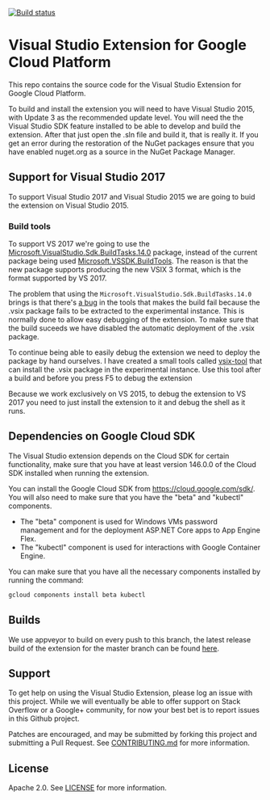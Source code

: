 [![Build status](https://ci.appveyor.com/api/projects/status/0s0wo324dmv18uo9/branch/master?svg=true)](https://ci.appveyor.com/project/ivannaranjo/google-cloud-visualstudio-bnnrp/branch/master)

# Visual Studio Extension for Google Cloud Platform
This repo contains the source code for the Visual Studio Extension for Google
Cloud Platform.

To build and install the extension you will need to have Visual Studio 2015, with Update 3 as the recommended update level. You will need the the Visual Studio SDK feature installed to be able to develop and build the extension. After that just open the .sln file and build it, that is really it. If you get an error during the restoration of the NuGet packages ensure that you have enabled nuget.org as a
source in the NuGet Package Manager.

## Support for Visual Studio 2017
To support Visual Studio 2017 and Visual Studio 2015 we are going to buid the extension on Visual Studio 2015.

### Build tools 
To support VS 2017 we're going to use the
 [Microsoft.VisualStudio.Sdk.BuildTasks.14.0](https://www.nuget.org/packages/Microsoft.VisualStudio.Sdk.BuildTasks.14.0/14.0.23-pre) package, instead of the current package being used [Microsoft.VSSDK.BuildTools](https://www.nuget.org/packages/Microsoft.VSSDK.BuildTools/). The reason is
that the new package supports producing the new VSIX 3 format, which is the format supported by VS 2017.

The problem that using the `Microsoft.VisualStudio.Sdk.BuildTasks.14.0` brings is that there's [a bug](https://github.com/Microsoft/extendvs/issues/41) in the tools that makes the build fail because the .vsix package fails to
be extracted to the experimental instance. This is normally done to allow easy debugging of the extension. To make sure that 
the build suceeds we have disabled the automatic deployment of the .vsix package.

To continue being able to easily debug the extension we need to deploy the package by hand ourselves. I have created a small
tools called [vsix-tool](https://github.com/ivannaranjo/vsix-tool) that can install the .vsix package in the experimental
instance. Use this tool after a build and before you press F5 to debug the extension

Because we work exclusively on VS 2015, to debug the extension to VS 2017 you need to just install the extension to it and
debug the shell as it runs.

## Dependencies on Google Cloud SDK
The Visual Studio extension depends on the Cloud SDK for certain functionality, make sure that you have at least version 146.0.0 of the Cloud SDK installed when running the extension.

You can install the Google Cloud SDK from <https://cloud.google.com/sdk/>. You will also need to make sure that you have the "beta" and "kubectl" components.
* The "beta" component is used for Windows VMs password management and for the deployment ASP.NET Core apps to App Engine Flex.
* The "kubectl" component is used for interactions with Google Container Engine.

You can make sure that you have all the necessary components installed by running the command:
```bash
gcloud components install beta kubectl
```

## Builds
We use appveyor to build on every push to this branch, the latest release build of the extension for the master branch can be found [here](https://ci.appveyor.com/api/projects/ivannaranjo/google-cloud-visualstudio/artifacts/GoogleCloudExtension/GoogleCloudExtension/bin/Release/GoogleCloudExtension.vsix?branch=master).

## Support
To get help on using the Visual Studio Extension, please log an issue with this
project. While we will eventually be able to offer support on Stack Overflow or
a Google+ community, for now your best bet is to report issues in this Github
project.

Patches are encouraged, and may be submitted by forking this project and
submitting a Pull Request. See [CONTRIBUTING.md](CONTRIBUTING.md) for more
information.

## License

Apache 2.0. See [LICENSE](LICENSE) for more information.
